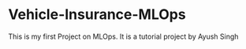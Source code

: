 # Vehicle-Insurance-MLOps
This is my first Project on MLOps. It is a tutorial project by Ayush Singh
